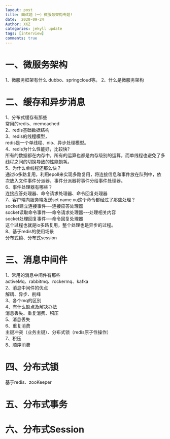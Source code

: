 ```yaml
---
layout: post
title: 面试题（一）微服务架构专题!
date:  2020-09-24
Author: XKZ
categories: jekyll update
tags: [interview]
comments: true
---
```

# 一、微服务架构
1、微服务框架有什么
dubbo、springcloud等。
2、什么是微服务架构
# 二、缓存和异步消息
1、分布式缓存有那些    
常用的redis、memcached   
2、redis基础数据结构   
3、redis的线程模型，  
redis是一个单线程、nio、异步处理模型。   
4、redis为什么性能好，比较快?   
所有的数据都在内存中，所有的运算也都是内存级别的运算，而单线程也避免了多线程之间的切换导致的性能损耗，   
5、为什么单线程还那么快？   
通过io多路复用，利用epoll来实现多路复用，将连接信息和事件放在队列中，依次放入文件事件分派器，事件分派器将事件分给事件处理器。   
6、事件处理器有哪些？   
连接应答处理器、命令请求处理器、命令回复处理器  
7、客户端向服务端发送set name xu这个命令都经过了那些处理？   
socket建立连接事件---连接应答处理器    
socket读取命令事件---命令请求处理器---处理相关内容   
socket处理回复事件---命令回复处理器   
这个过程也就是io多路复用，整个处理也是异步的过程。   
8、基于redis的使用场景   
分布式锁、分布式session   
# 三、消息中间件   
1、常用的消息中间件有那些   
activeMq、rabbitmq、rockermq、kafka   
2、消息中间件的优点   
解耦、异步、削峰  
3、各个mq的区别  
4、有什么缺点及解决办法  
消息丢失、重复消费、积压  
5、消息丢失  
6、重复消费  
主键冲突（业务主键）、分布式锁（redis原子性操作）  
7、积压  
8、顺序消费  
# 四、分布式锁
基于redis、zooKeeper    
# 五、分布式事务
# 六、分布式Session

